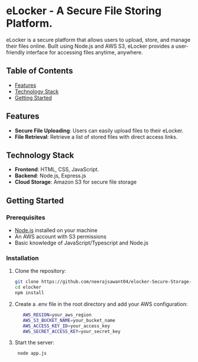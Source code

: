 # eLocker - A Secure File Storing Platform.

eLocker is a secure platform that allows users to upload, store, and manage their files online. Built using Node.js and AWS S3, eLocker provides a user-friendly interface for accessing files anytime, anywhere.

## Table of Contents
- [Features](#features)
- [Technology Stack](#technology-stack)
- [Getting Started](#getting-started)

## Features
- **Secure File Uploading**: Users can easily upload files to their eLocker.
- **File Retrieval**: Retrieve a list of stored files with direct access links.


## Technology Stack
- **Frontend**: HTML, CSS, JavaScript.
- **Backend**: Node.js, Express.js
- **Cloud Storage**: Amazon S3 for secure file storage

## Getting Started

### Prerequisites
- [Node.js](https://nodejs.org/) installed on your machine
- An AWS account with S3 permissions
- Basic knowledge of JavaScript/Typescript and Node.js

### Installation
1. Clone the repository:
   ```bash
   git clone https://github.com/neerajsawant04/elocker-Secure-Storage-AWS.git
   cd elocker
   npm install
2. Create a .env file in the root directory and add your AWS configuration:
   ```bash
      AWS_REGION=your_aws_region
      AWS_S3_BUCKET_NAME=your_bucket_name
      AWS_ACCESS_KEY_ID=your_access_key
      AWS_SECRET_ACCESS_KEY=your_secret_key
3. Start the server:
   ```bash
    node app.js

